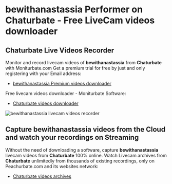 # bewithanastassia Performer on Chaturbate - Free LiveCam videos downloader

## Chaturbate Live Videos Recorder

Monitor and record livecam videos of **bewithanastassia** from **Chaturbate** with Moniturbate.com
Get a premium trial for free by just and only registering with your Email address:
* [bewithanastassia Premium videos downloader](https://moniturbate.com/request-demo-licence-key.html)

Free livecam videos downloader - Moniturbate Software:
* [Chaturbate videos downloader](https://moniturbate.com/moniturbate-download-software.html)

![bewithanastassia livecam videos recorder](https://peachurnet.com/templates/moniturbate-software.png)


## Capture bewithanastassia videos from the Cloud and watch your recordings on Streaming

Without the need of downloading a software, capture **bewithanastassia** livecam videos from **Chaturbate** 100% online.
Watch Livecam archives from **Chaturbate** unlimitedly from thousands of existing recordings, only on Peachurbate.com and its websites network:
* [Chaturbate videos archives](https://peachurnet.com/)